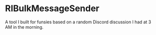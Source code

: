 # RIBulkMessageSender
 
 A tool I built for funsies based on a random Discord discussion I had at 3 AM in the morning.
